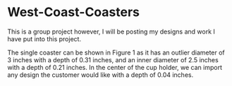 # West-Coast-Coasters
This is a group project however, I will be posting my designs and work I have put into this project. 

The single coaster can be shown in Figure 1 as it has an outlier diameter of 3 inches with a depth of 0.31 inches, and an inner diameter of 2.5 inches with a depth of 0.21 inches. In the center of the cup holder, we can import any design the customer would like with a depth of 0.04 inches. 
